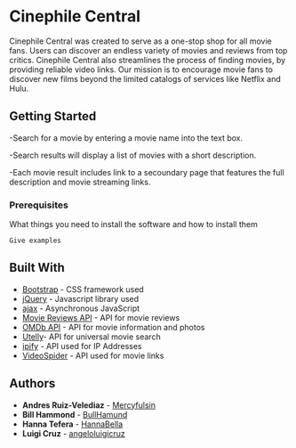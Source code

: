 # Cinephile Central

Cinephile Central was created to serve as a one-stop shop for all movie fans. Users can discover an endless variety of movies and reviews from top critics. Cinephile Central also streamlines the process of finding movies, by providing reliable video links. Our mission is to encourage movie fans to discover new films beyond the limited catalogs of services like Netflix and Hulu.

## Getting Started

-Search for a movie by entering a movie name into the text box.

-Search results will display a list of movies with a short description.

-Each movie result includes link to a secoundary page that features the full description and movie streaming links.

### Prerequisites

What things you need to install the software and how to install them

```
Give examples
```

## Built With

* [Bootstrap](https://getbootstrap.com/docs/4.3) - CSS framework used
* [jQuery](https://api.jquery.com) - Javascript library used
* [ajax](https://api.jquery.com/jquery.ajax/) - Asynchronous JavaScript 
* [Movie Reviews API](https://developer.nytimes.com/docs/movie-reviews-api) - API for movie reviews
* [OMDb API](http://www.omdbapi.com/) - API for movie information and photos
* [Utelly](https://rapidapi.com/utelly/api/utelly)- API for universal movie search
* [ipify](https://www.ipify.org/) - API used for IP Addresses
* [VideoSpider](https://videospider.in/) - API used for movie links


## Authors

* **Andres Ruiz-Velediaz** - [Mercyfulsin](https://github.com/Mercyfulsin)
* **Bill Hammond** - [BullHamund](https://github.com/BullHamund)
* **Hanna Tefera** - [HannaBella](https://github.com/HannaBella)
* **Luigi Cruz** - [angeloluigicruz](https://github.com/angeloluigicruz)



